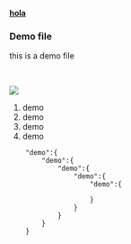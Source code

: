 [**hola**](https://github.com/kodiexp/arcadia-theme)


### Demo file
this is a demo file

&nbsp;

<img align="center" src="demo">

1. demo
2. demo
3. demo
4. demo

```jsonc
    "demo":{
        "demo":{
            "demo":{
                "demo":{
                    "demo":{
                        
                    }
                }
            }
        }
    }
```